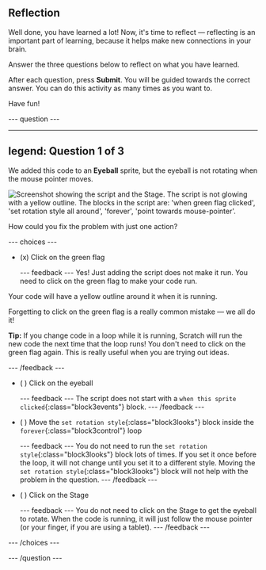 ## Reflection

Well done, you have learned a lot! Now, it's time to reflect — reflecting is an important part of learning, because it helps make new connections in your brain.

Answer the three questions below to reflect on what you have learned.

After each question, press **Submit**. You will be guided towards the correct answer. You can do this activity as many times as you want to.

Have fun!

--- question ---

---
legend: Question 1 of 3
---

We added this code to an **Eyeball** sprite, but the eyeball is not rotating when the mouse pointer moves. 

![Screenshot showing the script and the Stage. The script is not glowing with a yellow outline. The blocks in the script are: 'when green flag clicked', 'set rotation style all around', 'forever', 'point towards mouse-pointer'.](images/code-not-running.png)

How could you fix the problem with just one action?

--- choices ---

- (x) Click on the green flag

  --- feedback ---
Yes! Just adding the script does not make it run. You need to click on the green flag to make your code run.

Your code will have a yellow outline around it when it is running.

Forgetting to click on the green flag is a really common mistake — we all do it!

**Tip:** If you change code in a loop while it is running, Scratch will run the new code the next time that the loop runs! You don't need to click on the green flag again. This is really useful when you are trying out ideas. 

  --- /feedback ---

- ( ) Click on the eyeball

  --- feedback ---
The script does not start with a `when this sprite clicked`{:class="block3events"} block.
  --- /feedback ---

- ( ) Move the `set rotation style`{:class="block3looks"} block inside the `forever`{:class="block3control"} loop

  --- feedback ---
You do not need to run the `set rotation style`{:class="block3looks"} block lots of times. If you set it once before the loop, it will not change until you set it to a different style. Moving the `set rotation style`{:class="block3looks"} block will not help with the problem in the question.
  --- /feedback ---

- ( ) Click on the Stage

  --- feedback ---
You do not need to click on the Stage to get the eyeball to rotate. When the code is running, it will just follow the mouse pointer (or your finger, if you are using a tablet). 
  --- /feedback ---

--- /choices ---

--- /question ---

